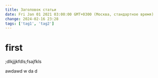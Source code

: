 ```yaml
---
title: Заголовок статьи
date: Fri Jan 01 2021 03:00:00 GMT+0300 (Москва, стандартное время)
change: 2024-02-16 23:28
tags: ['tag1', 'tag2']
---
```

# first
;dlkjjjkfdls;fsajfkls


awdawd
w
da
d
